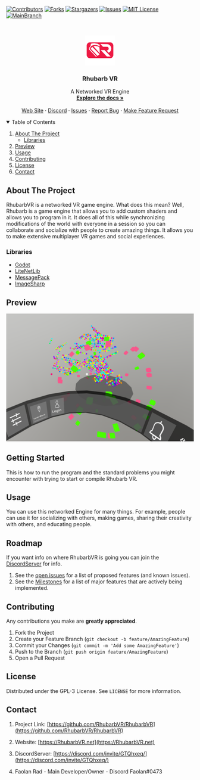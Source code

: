 [![Contributors][contributors-shield]][contributors-url]
[![Forks][forks-shield]][forks-url]
[![Stargazers][stars-shield]][stars-url]
[![Issues][issues-shield]][issues-url]
[![MIT License][license-shield]][license-url]
[![MainBranch](https://github.com/RhubarbVR/RhubarbVR/actions/workflows/BuildAndRunTests.yml/badge.svg)](https://github.com/RhubarbVR/RhubarbVR/actions/workflows/BuildAndRunTests.yml)

<!-- PROJECT LOGO -->
<br />
<p align="center">
  <a href="https://github.com/RhubarbVR/RhubarbVR">
    <img src="Docs/RhubarbVR.png" alt="Rhubarb-Logo" width="80" height="80">
  </a>

  <h3 align="center">Rhubarb VR</h3>

  <p align="center">
    A Networked VR Engine
    <br />
    <a href="https://github.com/RhubarbVR/RhubarbVR/wiki"><strong>Explore the docs »</strong></a>
    <br />
    <br />
    <a href="https://rhubarbvr.net/">Web Site</a>
    ·
    <a href="https://discord.com/invite/GTQhxeq/">Discord</a>
    ·
    <a href="https://github.com/RhubarbVR/RhubarbVR/issues">Issues</a>
    ·
    <a href="https://github.com/RhubarbVR/RhubarbVR/issues/new?assignees=&labels=&template=bug_report.md&title=Report%20Bug%20Title">Report Bug</a>
    ·
    <a href="https://github.com/RhubarbVR/RhubarbVR/issues/new?assignees=&labels=&template=feature_request.md&title=Feature%20Request%20Title">Make Feature Request</a>
  </p>
</p>

<!-- TABLE OF CONTENTS -->
<details open="open">
  <summary>Table of Contents</summary>
  <ol>
    <li>
      <a href="#about-the-project">About The Project</a>
      <ul>
        <li><a href="#libraries">Libraries</a></li>
      </ul>
    </li>
    <li>
      <a href="#preview">Preview</a>
    </li>
    <!--
    <li>
      <a href="#getting-started">Getting Started</a>
      <ul>
        <li><a href="#playing-normally">Playing Normally</a></li>
        <li><a href="#compiling">Compiling</a></li>
      </ul>
    </li>
    -->
    <li><a href="#usage">Usage</a></li>
    <li><a href="#contributing">Contributing</a></li>
    <li><a href="#license">License</a></li>
    <li><a href="#contact">Contact</a></li>
  </ol>
</details>

<!-- ABOUT THE PROJECT -->

## About The Project

RhubarbVR is a networked VR game engine. What does this mean? Well, Rhubarb is a game engine that allows you to add custom shaders and allows you to program in it. It does all of this while synchronizing modifications of the world with everyone in a session so you can collaborate and socialize with people to create amazing things. It allows you to make extensive multiplayer VR games and social experiences.

### Libraries

- [Godot](https://github.com/godotengine/godot)
- [LiteNetLib](https://github.com/RevenantX/LiteNetLib)
- [MessagePack](https://github.com/neuecc/MessagePack-CSharp)
- [ImageSharp](https://github.com/SixLabors/ImageSharp)

## Preview

![](./Docs/preview.png)

<!-- GETTING STARTED -->

## Getting Started

This is how to run the program and the standard problems you might encounter with trying to start or compile Rhubarb VR.
<!-- 
### Playing Normally

You can get a compiled version of RhubarbVR through this GitHub repository or obtain it from Steam.
But with either of these, you need to the net7 runtime installed.
[Net7 Runtime](https://dotnet.microsoft.com/download/dotnet/7.0/runtime)

### Compiling Windows

1. You will need to download and install [Visual Studio 2019](https://visualstudio.microsoft.com/downloads/) or Visual Studio 2022 .Net desktop development Component Group.
2. Clone the repo
   ```sh
   git clone https://github.com/RhubarbVR/RhubarbVR.git
   ```
3. Open The solution file
   ```
   RhubarbVR.sln
   ```
4. Click build at the top
5. Build solution
6. In the Platforms/Rhubarb_VR_DotNet/bin/ you will find the compiled binary

### Compiling Linux

1. Clone the repo
   ```sh
   git clone https://github.com/RhubarbVR/RhubarbVR.git
   ```
2. Install Net7 SDK Ubuntu 21.04 for [OtherDistros](https://docs.microsoft.com/en-us/dotnet/core/install/linux-ubuntu)
   ```sh
   wget https://packages.microsoft.com/config/ubuntu/21.04/packages-microsoft-prod.deb -O packages-microsoft-prod.deb
   sudo dpkg -i packages-microsoft-prod.deb
   rm packages-microsoft-prod.deb
   sudo apt-get update; \
   sudo apt-get install -y apt-transport-https && \
   sudo apt-get update && \
   sudo apt-get install -y dotnet-sdk-7.0
   ```
3. Build
   ```sh
   dotnet build "Platforms/Rhubarb_VR_DotNet" /p:Configuration=Release
   ```
-->
<!-- USAGE EXAMPLES -->

## Usage

You can use this networked Engine for many things. For example, people can use it for socializing with others, making games, sharing their creativity with others, and educating people.

<!-- ROADMAP -->

## Roadmap

If you want info on where RhubarbVR is going you can join the [DiscordServer](https://discord.com/invite/GTQhxeq/) for info.

1. See the [open issues](https://github.com/RhubarbVR/RhubarbVR//issues) for a list of proposed features (and known issues).
2. See the [Milestones](https://github.com/RhubarbVR/RhubarbVR/milestones) for a list of major features that are actively being implemented.

<!-- CONTRIBUTING -->

## Contributing

Any contributions you make are **greatly appreciated**.

1. Fork the Project
2. Create your Feature Branch (`git checkout -b feature/AmazingFeature`)
3. Commit your Changes (`git commit -m 'Add some AmazingFeature'`)
4. Push to the Branch (`git push origin feature/AmazingFeature`)
5. Open a Pull Request

<!-- LICENSE -->

## License

Distributed under the GPL-3 License. See `LICENSE` for more information.

<!-- CONTACT -->

## Contact

1. Project Link: [https://github.com/RhubarbVR/RhubarbVR](https://github.com/RhubarbVR/RhubarbVR)
2. Website: [https://RhubarbVR.net](https://RhubarbVR.net)
3. DiscordServer: [https://discord.com/invite/GTQhxeq/](https://discord.com/invite/GTQhxeq/)

4. Faolan Rad - Main Developer/Owner - Discord Faolan#0473

<!-- MARKDOWN LINKS & IMAGES -->
<!-- https://www.markdownguide.org/basic-syntax/#reference-style-links -->

[contributors-shield]: https://img.shields.io/github/contributors/RhubarbVR/RhubarbVR.svg?style=for-the-badge
[contributors-url]: https://github.com/RhubarbVR/RhubarbVR/graphs/contributors
[forks-shield]: https://img.shields.io/github/forks/RhubarbVR/RhubarbVR.svg?style=for-the-badge
[forks-url]: https://github.com/RhubarbVR/RhubarbVR/network/members
[stars-shield]: https://img.shields.io/github/stars/RhubarbVR/RhubarbVR.svg?style=for-the-badge
[stars-url]: https://github.com/RhubarbVR/RhubarbVR/stargazers
[issues-shield]: https://img.shields.io/github/issues/RhubarbVR/RhubarbVR.svg?style=for-the-badge
[issues-url]: https://github.com/RhubarbVR/RhubarbVR/issues
[license-shield]: https://img.shields.io/github/license/RhubarbVR/RhubarbVR.svg?style=for-the-badge
[license-url]: https://github.com/RhubarbVR/RhubarbVR/blob/master/LICENSE
[product-screenshot]: images/screenshot.png

